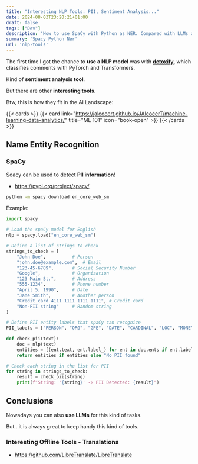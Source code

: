 ```yaml
---
title: "Interesting NLP Tools: PII, Sentiment Analysis..."
date: 2024-08-03T23:20:21+01:00
draft: false
tags: ["Dev"]
description: 'How to use SpaCy with Python as NER. Compared with LLMs and Detoxify.'
summary: 'Spacy Python Ner'
url: 'nlp-tools'
---
```


The first time I got the chance to **use a NLP model** was with [**detoxify**](https://pypi.org/project/detoxify/), which classifies comments with PyTorch and Transformers.

Kind of **sentiment analysis tool**.

But there are other **interesting tools**.

Btw, this is how they fit in the AI Landscape: 

{{< cards >}}
  {{< card link="https://jalcocert.github.io/JAlcocerT/machine-learning-data-analytics/" title="ML 101" icon="book-open" >}}
{{< /cards >}}

## Name Entity Recognition

### SpaCy

Soacy can be used to detect **PII information**!

* https://pypi.org/project/spacy/

```sh
python -m spacy download en_core_web_sm
```

Example:

```py
import spacy

# Load the spaCy model for English
nlp = spacy.load("en_core_web_sm")

# Define a list of strings to check
strings_to_check = [
    "John Doe",          # Person
    "john.doe@example.com",  # Email
    "123-45-6789",       # Social Security Number
    "Google",            # Organization
    "123 Main St.",      # Address
    "555-1234",          # Phone number
    "April 5, 1990",     # Date
    "Jane Smith",        # Another person
    "Credit card 4111 1111 1111 1111", # Credit card
    "Non-PII string"     # Random string
]

# Define PII entity labels that spaCy can recognize
PII_labels = ["PERSON", "ORG", "GPE", "DATE", "CARDINAL", "LOC", "MONEY"]

def check_pii(text):
    doc = nlp(text)
    entities = [(ent.text, ent.label_) for ent in doc.ents if ent.label_ in PII_labels]
    return entities if entities else "No PII found"

# Check each string in the list for PII
for string in strings_to_check:
    result = check_pii(string)
    print(f"String: '{string}' -> PII Detected: {result}")
```

## Conclusions

Nowadays you can also **use LLMs** for this kind of tasks.

But...it is always great to keep handy this kind of tools.

### Interesting Offline Tools - Translations

* https://github.com/LibreTranslate/LibreTranslate